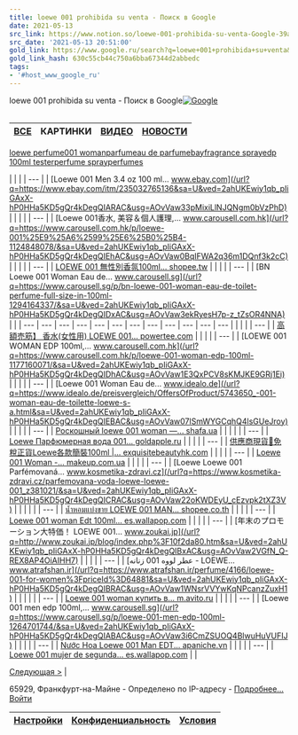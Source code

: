 ```yaml
---
title: loewe 001 prohibida su venta - Поиск в Google
date: 2021-05-13
src_link: https://www.notion.so/loewe-001-prohibida-su-venta-Google-39a4d119ad234339ad7aad76b4724133
src_date: '2021-05-13 20:51:00'
gold_link: https://www.google.ru/search?q=loewe+001+prohibida+su+venta&newwindow=1&client=safari&hl=ru-ru&prmd=insv&sxsrf=ALeKk015g9rN_I4GQb_BB2m-WlM31Sg7-A%3A1615130641794&source=lnms&tbm=isch&sa=X&ved=2ahUKEwjh1q3Bvp7vAhVUBhAIHUw_CuYQ_AUoAXoECAMQAQ&biw=414&bih=715
gold_link_hash: 630c55cb44c750a6bba67344d2abbedc
tags:
- '#host_www_google_ru'
---
```



loewe 001 prohibida su venta - Поиск в Google[![Google](/images/branding/searchlogo/1x/googlelogo_desk_heirloom_color_150x55dp.gif)](/?newwindow=1&client=safari&sa=X&sca_esv=91cc4add99ba6e00&sca_upv=1&hl=ru-ru&biw=414&bih=715&output=images&ie=UTF-8&tbm=isch&ved=0ahUKEwiy1qb_pIiGAxX-hP0HHa5KD5gQPAgC)

|  |  |
| --- | --- |



| [ВСЕ](/search?q=loewe+001+prohibida+su+venta&newwindow=1&client=safari&sca_esv=91cc4add99ba6e00&sca_upv=1&hl=ru-ru&biw=414&bih=715&ie=UTF-8&source=lnms&sa=X&ved=0ahUKEwiy1qb_pIiGAxX-hP0HHa5KD5gQ_AUIBCgA) | КАРТИНКИ | [ВИДЕО](/search?q=loewe+001+prohibida+su+venta&newwindow=1&client=safari&sca_esv=91cc4add99ba6e00&sca_upv=1&hl=ru-ru&biw=414&bih=715&ie=UTF-8&tbm=vid&source=lnms&sa=X&ved=0ahUKEwiy1qb_pIiGAxX-hP0HHa5KD5gQ_AUIBigC) | [НОВОСТИ](/search?q=loewe+001+prohibida+su+venta&newwindow=1&client=safari&sca_esv=91cc4add99ba6e00&sca_upv=1&hl=ru-ru&biw=414&bih=715&ie=UTF-8&tbm=nws&source=lnms&sa=X&ved=0ahUKEwiy1qb_pIiGAxX-hP0HHa5KD5gQ_AUIBygD) |
| --- | --- | --- | --- |

[loewe perfume](/search?newwindow=1&client=safari&sca_esv=91cc4add99ba6e00&sca_upv=1&hl=ru-ru&biw=414&bih=715&ie=UTF-8&tbm=isch&q=loewe+001+prohibida+su+venta&chips=q:loewe+001+prohibida+su+venta,online_chips:loewe+perfume&sa=X&ved=0ahUKEwiy1qb_pIiGAxX-hP0HHa5KD5gQ4lYICygA)[001 woman](/search?newwindow=1&client=safari&sca_esv=91cc4add99ba6e00&sca_upv=1&hl=ru-ru&biw=414&bih=715&ie=UTF-8&tbm=isch&q=loewe+001+prohibida+su+venta&chips=q:loewe+001+prohibida+su+venta,online_chips:001+woman&sa=X&ved=0ahUKEwiy1qb_pIiGAxX-hP0HHa5KD5gQ4lYIDCgB)[parfum](/search?newwindow=1&client=safari&sca_esv=91cc4add99ba6e00&sca_upv=1&hl=ru-ru&biw=414&bih=715&ie=UTF-8&tbm=isch&q=loewe+001+prohibida+su+venta&chips=q:loewe+001+prohibida+su+venta,online_chips:parfum&sa=X&ved=0ahUKEwiy1qb_pIiGAxX-hP0HHa5KD5gQ4lYIDSgC)[eau de parfum](/search?newwindow=1&client=safari&sca_esv=91cc4add99ba6e00&sca_upv=1&hl=ru-ru&biw=414&bih=715&ie=UTF-8&tbm=isch&q=loewe+001+prohibida+su+venta&chips=q:loewe+001+prohibida+su+venta,online_chips:eau+de+parfum&sa=X&ved=0ahUKEwiy1qb_pIiGAxX-hP0HHa5KD5gQ4lYIDigD)[ebay](/search?newwindow=1&client=safari&sca_esv=91cc4add99ba6e00&sca_upv=1&hl=ru-ru&biw=414&bih=715&ie=UTF-8&tbm=isch&q=loewe+001+prohibida+su+venta&chips=q:loewe+001+prohibida+su+venta,online_chips:ebay&sa=X&ved=0ahUKEwiy1qb_pIiGAxX-hP0HHa5KD5gQ4lYIDygE)[fragrance spray](/search?newwindow=1&client=safari&sca_esv=91cc4add99ba6e00&sca_upv=1&hl=ru-ru&biw=414&bih=715&ie=UTF-8&tbm=isch&q=loewe+001+prohibida+su+venta&chips=q:loewe+001+prohibida+su+venta,online_chips:fragrance+spray&sa=X&ved=0ahUKEwiy1qb_pIiGAxX-hP0HHa5KD5gQ4lYIECgF)[edp 100ml tester](/search?newwindow=1&client=safari&sca_esv=91cc4add99ba6e00&sca_upv=1&hl=ru-ru&biw=414&bih=715&ie=UTF-8&tbm=isch&q=loewe+001+prohibida+su+venta&chips=q:loewe+001+prohibida+su+venta,online_chips:edp+100ml+tester&sa=X&ved=0ahUKEwiy1qb_pIiGAxX-hP0HHa5KD5gQ4lYIESgG)[perfume spray](/search?newwindow=1&client=safari&sca_esv=91cc4add99ba6e00&sca_upv=1&hl=ru-ru&biw=414&bih=715&ie=UTF-8&tbm=isch&q=loewe+001+prohibida+su+venta&chips=q:loewe+001+prohibida+su+venta,online_chips:perfume+spray&sa=X&ved=0ahUKEwiy1qb_pIiGAxX-hP0HHa5KD5gQ4lYIEigH)[perfumes](/search?newwindow=1&client=safari&sca_esv=91cc4add99ba6e00&sca_upv=1&hl=ru-ru&biw=414&bih=715&ie=UTF-8&tbm=isch&q=loewe+001+prohibida+su+venta&chips=q:loewe+001+prohibida+su+venta,online_chips:perfumes&sa=X&ved=0ahUKEwiy1qb_pIiGAxX-hP0HHa5KD5gQ4lYIEygI)

| |  | | --- | | [Loewe 001 Men 3.4 oz 100 ml...   www.ebay.com](/url?q=https://www.ebay.com/itm/235032765136&sa=U&ved=2ahUKEwiy1qb_pIiGAxX-hP0HHa5KD5gQr4kDegQIARAC&usg=AOvVaw33pMixiLlNJQNgm0bVzPhD) | | |  | | --- | | [Loewe 001香水, 美容＆個人護理,...   www.carousell.com.hk](/url?q=https://www.carousell.com.hk/p/loewe-001%25E9%25A6%2599%25E6%25B0%25B4-1124848078/&sa=U&ved=2ahUKEwiy1qb_pIiGAxX-hP0HHa5KD5gQr4kDegQIEhAC&usg=AOvVaw0BqIFWA2q36m1DQnf3k2cC) | | |  | | --- | | [LOEWE 001 無性別香氛100ml...   shopee.tw](/url?q=https://shopee.tw/LOEWE-001-%25E7%2584%25A1%25E6%2580%25A7%25E5%2588%25A5%25E9%25A6%2599%25E6%25B0%259B-100ml-%25EF%25BC%25889.9%25E6%2588%2590%25E6%2596%25B0%25EF%25BC%2589-i.4499117.6469032435&sa=U&ved=2ahUKEwiy1qb_pIiGAxX-hP0HHa5KD5gQr4kDegQIExAC&usg=AOvVaw3x8Qu26nlIpZSq5zGWWnNV) | | |  | | --- | | [BN Loewe 001 Woman Eau de...   www.carousell.sg](/url?q=https://www.carousell.sg/p/bn-loewe-001-woman-eau-de-toilet-perfume-full-size-in-100ml-1294164337/&sa=U&ved=2ahUKEwiy1qb_pIiGAxX-hP0HHa5KD5gQr4kDegQIDxAC&usg=AOvVaw3ekRyesH7p-z_tZsOR4NNA) | |
| --- | --- | --- | --- | --- | --- | --- | --- | --- | --- | --- | --- |
| |  | | --- | | [高額売筋】 香水(女性用) LOEWE 001...   powertee.com](/url?q=https://powertee.com/item/00741209440.html&sa=U&ved=2ahUKEwiy1qb_pIiGAxX-hP0HHa5KD5gQr4kDegQIERAC&usg=AOvVaw3hOkOOedwFne0bdNS7O0zt) | | |  | | --- | | [LOEWE 001 WOMAN EDP 100ml,...   www.carousell.com.hk](/url?q=https://www.carousell.com.hk/p/loewe-001-woman-edp-100ml-1177160071/&sa=U&ved=2ahUKEwiy1qb_pIiGAxX-hP0HHa5KD5gQr4kDegQIDhAC&usg=AOvVaw1E3QxPCV8sKMJKE9GRj1Ei) | | |  | | --- | | [Loewe 001 Woman Eau de...   www.idealo.de](/url?q=https://www.idealo.de/preisvergleich/OffersOfProduct/5743650_-001-woman-eau-de-toilette-loewe-s-a.html&sa=U&ved=2ahUKEwiy1qb_pIiGAxX-hP0HHa5KD5gQr4kDegQIEBAC&usg=AOvVaw07lSmWYGCqhQ4lsGUeJroy) | | |  | | --- | | [Роскошный loewe 001 woman —...   shafa.ua](/url?q=https://shafa.ua/cosmetics/parfyumeriya/parfyumirovannaya-voda/96893144-roskoshnyy-loewe-001-woman&sa=U&ved=2ahUKEwiy1qb_pIiGAxX-hP0HHa5KD5gQr4kDegQIDRAC&usg=AOvVaw1UcdfSk3Dxoixs0vxq3gMx) | |
| |  | | --- | | [Loewe Парфюмерная вода 001...   goldapple.ru](/url?q=https://goldapple.ru/84141400002-loewe-001&sa=U&ved=2ahUKEwiy1qb_pIiGAxX-hP0HHa5KD5gQr4kDegQIDBAC&usg=AOvVaw2J5AHXOZ5zmBAlxdCPLL8p) | | |  | | --- | | [供應商現貨💫免稅正貨Loewe各款簡裝100ml |...   exquisitebeautyhk.com](/url?q=https://exquisitebeautyhk.com/products/%25E4%25BE%259B%25E6%2587%2589%25E5%2595%2586%25E7%258F%25BE%25E8%25B2%25A8%25F0%259F%2592%25AB%25E5%2585%258D%25E7%25A8%2585%25E6%25AD%25A3%25E8%25B2%25A8-loewe%25E5%2590%2584%25E6%25AC%25BE%25E7%25B0%25A1%25E8%25A3%259D100ml-%25E9%25A0%2590%25E8%25A8%2582-%25E9%2580%25A2%25E6%2598%259F%25E6%259C%259F%25E4%25BA%258C-%25E5%259B%259B%25E8%25BF%2594%25E5%2580%2589%25E5%259F%25B7%25E8%25B2%25A8-%25E8%2590%25BD%25E5%2596%25AE%25E5%25BE%258C%25E7%25B4%25843-5%25E5%2580%258B%25E5%25B7%25A5%25E4%25BD%259C%25E5%25A4%25A9%25E6%258E%2592%25E5%2596%25AE%25E5%2587%25BA%25E8%25B2%25A8&sa=U&ved=2ahUKEwiy1qb_pIiGAxX-hP0HHa5KD5gQr4kDegQIChAC&usg=AOvVaw2bzLWODKR9owoDEKmBBWR0) | | |  | | --- | | [Loewe 001 Woman -...   makeup.com.ua](/url?q=https://makeup.com.ua/product/706937/&sa=U&ved=2ahUKEwiy1qb_pIiGAxX-hP0HHa5KD5gQr4kDegQICxAC&usg=AOvVaw3drjvkd-jXaALOIks-yt-n) | | |  | | --- | | [Loewe Loewe 001 Parfémovaná...   www.kosmetika-zdravi.cz](/url?q=https://www.kosmetika-zdravi.cz/parfemovana-voda-loewe-loewe-001_z381021/&sa=U&ved=2ahUKEwiy1qb_pIiGAxX-hP0HHa5KD5gQr4kDegQICRAC&usg=AOvVaw22oKWDEyU_cEzvpk2tXZ3V) | |
| |  | | --- | | [น้ำหอมแบ่งขาย LOEWE 001 MAN...   shopee.co.th](/url?q=https://shopee.co.th/%25E0%25B8%2599%25E0%25B9%2589%25E0%25B8%25B3%25E0%25B8%25AB%25E0%25B8%25AD%25E0%25B8%25A1%25E0%25B9%2581%25E0%25B8%259A%25E0%25B9%2588%25E0%25B8%2587%25E0%25B8%2582%25E0%25B8%25B2%25E0%25B8%25A2-LOEWE-001-MAN-EDP-%25E0%25B8%2582%25E0%25B8%2599%25E0%25B8%25B2%25E0%25B8%2594-5ml-10ml-%25E0%25B9%2581%25E0%25B8%2597%25E0%25B9%2589%25F0%259F%2592%25AF-i.221860039.24807934343&sa=U&ved=2ahUKEwiy1qb_pIiGAxX-hP0HHa5KD5gQr4kDegQICBAC&usg=AOvVaw3vxAaPnQ-LhumeDY9yRgYH) | | |  | | --- | | [Loewe 001 woman Edt 100ml...   es.wallapop.com](/url?q=https://es.wallapop.com/item/loewe-001-woman-edt-100ml-998390517&sa=U&ved=2ahUKEwiy1qb_pIiGAxX-hP0HHa5KD5gQr4kDegQIBhAC&usg=AOvVaw2QlzJaZrj0UigggzUqnGwP) | | |  | | --- | | [年末のプロモーション大特価！ LOEWE 001...   www.zoukai.jp](/url?q=http://www.zoukai.jp/blog/index.php%3F10f2da80.htm&sa=U&ved=2ahUKEwiy1qb_pIiGAxX-hP0HHa5KD5gQr4kDegQIBxAC&usg=AOvVaw2VGfN_Q-REX8AP4OiAIHH7) | | |  | | --- | | [عطر لووه 001 زنانه - LOEWE...   www.atrafshan.ir](/url?q=https://www.atrafshan.ir/perfume/4166/loewe-001-for-women%3FpriceId%3D64881&sa=U&ved=2ahUKEwiy1qb_pIiGAxX-hP0HHa5KD5gQr4kDegQIBRAC&usg=AOvVaw1WNsrVVYwKqNPcanzZuxH1) | |
| |  | | --- | | [Loewe 001 woman купить в...   m.avito.ru](/url?q=https://m.avito.ru/ufa/krasota_i_zdorove/loewe_001_woman_2619442249%3Fcontext%3DH4sIAAAAAAAA_0q0MrSqLrYytFKqULIutjI2tFIqMk8tNTM1qSxMNzPIMMjPMUlONU7PrCzMLDIzK8kzVrKuBQQAAP__OxYyETUAAAA&sa=U&ved=2ahUKEwiy1qb_pIiGAxX-hP0HHa5KD5gQr4kDegQIBBAC&usg=AOvVaw10B0lkL_eE2hWCUQVlkXr9) | | |  | | --- | | [Loewe 001 men edp 100ml,...   www.carousell.sg](/url?q=https://www.carousell.sg/p/loewe-001-men-edp-100ml-1264701744/&sa=U&ved=2ahUKEwiy1qb_pIiGAxX-hP0HHa5KD5gQr4kDegQIABAC&usg=AOvVaw3i6CmZSUOQ4BlwuHuVUFIJ) | | |  | | --- | | [Nước Hoa Loewe 001 Man EDT...   apaniche.vn](/url?q=https://apaniche.vn/loewe-001-man-edt&sa=U&ved=2ahUKEwiy1qb_pIiGAxX-hP0HHa5KD5gQr4kDegQIAhAC&usg=AOvVaw1GC6OxiIK1pRawMMLa1apB) | | |  | | --- | | [Loewe 001 mujer de segunda...   es.wallapop.com](/url?q=https://es.wallapop.com/item/loewe-001-perfume-956698602&sa=U&ved=2ahUKEwiy1qb_pIiGAxX-hP0HHa5KD5gQr4kDegQIAxAC&usg=AOvVaw1rr_Ln47Th1LDUP7dcQEbl) | |



 [Следующая >](/search?q=loewe+001+prohibida+su+venta&newwindow=1&client=safari&sca_esv=91cc4add99ba6e00&sca_upv=1&hl=ru-ru&biw=414&bih=715&ie=UTF-8&tbm=isch&ei=g81AZvKINv6J9u8PrpW9wAk&start=20&sa=N) |
  
65929, Франкфурт-на-Майне - Определено по IP-адресу - [Подробнее…](/url?q=https://support.google.com/websearch%3Fp%3Dws_settings_location%26hl%3Dru-DE&opi=89978449&sa=U&ved=0ahUKEwiy1qb_pIiGAxX-hP0HHa5KD5gQty4IUg&usg=AOvVaw1pY26ScjX-UapAx7Bzhmyk)[Войти](/url?q=https://accounts.google.com/ServiceLogin%3Fcontinue%3Dhttps://www.google.ru/search%253Fq%253Dloewe%252B001%252Bprohibida%252Bsu%252Bventa%2526newwindow%253D1%2526client%253Dsafari%2526hl%253Dru-ru%2526prmd%253Dinsv%2526sxsrf%253DALeKk015g9rN_I4GQb_BB2m-WlM31Sg7-A:1615130641794%2526source%253Dlnms%2526tbm%253Disch%2526sa%253DX%2526ved%253D2ahUKEwjh1q3Bvp7vAhVUBhAIHUw_CuYQ_AUoAXoECAMQAQ%2526biw%253D414%2526bih%253D715%26hl%3Dru&opi=89978449&sa=U&ved=0ahUKEwiy1qb_pIiGAxX-hP0HHa5KD5gQxs8CCFM&usg=AOvVaw0xShm649dglGdw_Pqt14qq)

| [Настройки](https://www.google.ru/preferences?hl=ru&client=safari&sa=X&ved=0ahUKEwiy1qb_pIiGAxX-hP0HHa5KD5gQv5YECFQ) | [Конфиденциальность](https://www.google.ru/intl/ru_de/policies/privacy/) | [Условия](https://www.google.ru/intl/ru_de/policies/terms/) |
| --- | --- | --- |